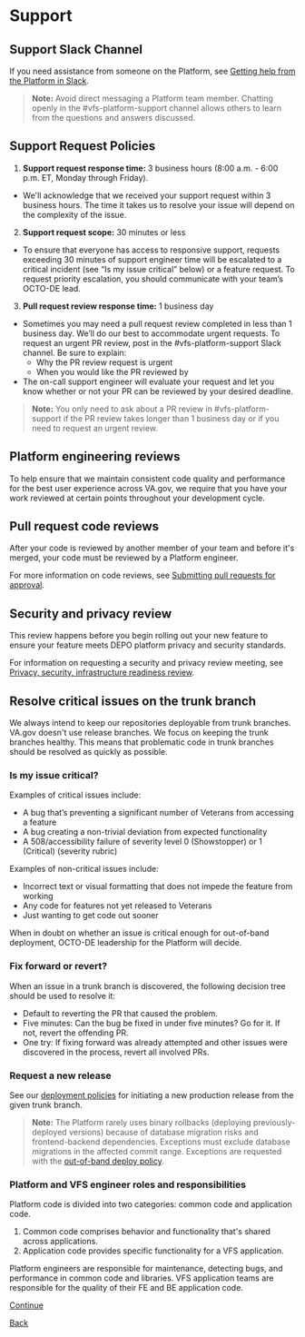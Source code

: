 # Support
## Support Slack Channel
If you need assistance from someone on the Platform, see [Getting help from the Platform in Slack](https://depo-platform-documentation.scrollhelp.site/support/getting-help-from-the-platform-in-slack).
> **Note:** Avoid direct messaging a Platform team member. Chatting openly in the #vfs-platform-support channel allows others to learn from the questions and answers discussed.
## Support Request Policies
1. **Support request response time:** 3 business hours (8:00 a.m. - 6:00 p.m. ET, Monday through Friday).
- We'll acknowledge that we received your support request within 3 business hours. The time it takes us to resolve your issue will depend on the complexity of the issue.
2. **Support request scope:** 30 minutes or less
- To ensure that everyone has access to responsive support, requests exceeding 30 minutes of support engineer time will be escalated to a critical incident (see “Is my issue critical” below) or a feature request. To request priority escalation, you should communicate with your team’s OCTO-DE lead.
3. **Pull request review response time:** 1 business day
- Sometimes you may need a pull request review completed in less than 1 business day. We’ll do our best to accommodate urgent requests. To request an urgent PR review, post in the  #vfs-platform-support Slack channel. Be sure to explain:
  - Why the PR review request is urgent
  - When you would like the PR reviewed by
- The on-call support engineer will evaluate your request and let you know whether or not your PR can be reviewed by your desired deadline.
> **Note:** You only need to ask about a PR review in #vfs-platform-support if the PR review takes longer than 1 business day or if you need to request an urgent review.
## Platform engineering reviews
To help ensure that we maintain consistent code quality and performance for the best user experience across VA.gov, we require that you have your work reviewed at certain points throughout your development cycle.
## Pull request code reviews
After your code is reviewed by another member of your team and before it's merged, your code must be reviewed by a Platform engineer.

For more information on code reviews, see [Submitting pull requests for approval](https://depo-platform-documentation.scrollhelp.site/developer-docs/submitting-pull-requests-for-approval).
## Security and privacy review
This review happens before you begin rolling out your new feature to ensure your feature meets DEPO platform privacy and security standards. 

For information on requesting a security and privacy review meeting, see [Privacy, security, infrastructure readiness review](https://depo-platform-documentation.scrollhelp.site/collaboration-cycle/privacy-security-infrastructure-readiness-review).
## Resolve critical issues on the trunk branch
We always intend to keep our repositories deployable from trunk branches. VA.gov doesn't use release branches. We focus on keeping the trunk branches healthy. This means that problematic code in trunk branches should be resolved as quickly as possible.
### Is my issue critical?
Examples of critical issues include:
- A bug that’s preventing a significant number of Veterans from accessing a feature
- A bug creating a non-trivial deviation from expected functionality
- A 508/accessibility failure of severity level 0 (Showstopper) or 1 (Critical) (severity rubric)

Examples of non-critical issues include:
- Incorrect text or visual formatting that does not impede the feature from working
- Any code for features not yet released to Veterans
- Just wanting to get code out sooner

When in doubt on whether an issue is critical enough for out-of-band deployment, OCTO-DE leadership for the Platform will decide.
### Fix forward or revert?
When an issue in a trunk branch is discovered, the following decision tree should be used to resolve it:
- Default to reverting the PR that caused the problem.
- Five minutes: Can the bug be fixed in under five minutes? Go for it. If not, revert the offending PR.
- One try: If fixing forward was already attempted and other issues were discovered in the process, revert all involved PRs.
### Request a new release
See our [deployment policies](https://depo-platform-documentation.scrollhelp.site/developer-docs/deployment-policies) for initiating a new production release from the given trunk branch.
> **Note:** The Platform rarely uses binary rollbacks (deploying previously-deployed versions) because of database migration risks and frontend-backend dependencies. Exceptions must exclude database migrations in the affected commit range. Exceptions are requested with the [out-of-band deploy policy](https://depo-platform-documentation.scrollhelp.site/developer-docs/deployment-policies#Requesting-out-of-band-deploys).
### Platform and VFS engineer roles and responsibilities
Platform code is divided into two categories: common code and application code.
1. Common code comprises behavior and functionality that's shared across applications.
2. Application code provides specific functionality for a VFS application.

Platform engineers are responsible for maintenance, detecting bugs, and performance in common code and libraries. VFS application teams are responsible for the quality of their FE and BE application code.

[Continue](./4_CODE_OF_CONDUCT.md)

[Back](./2_WELCOME.md)
